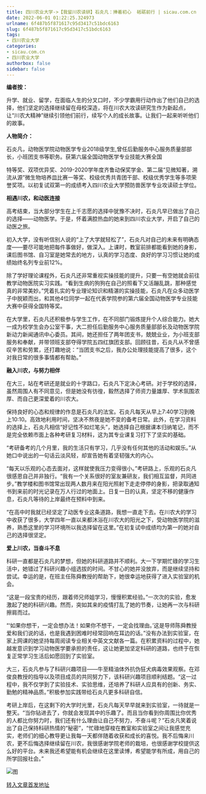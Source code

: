 ```yaml
---
title: 四川农业大学->【我留川农读研】石炎凡：捧着初心  砥砺前行 | sicau.com.cn
date: 2022-06-01 01:22:25.324973
urlname: 6f487b5f871617c95d3417c51bdc6163
slug: 6f487b5f871617c95d3417c51bdc6163
tags: 
- 四川农业大学
categories:
- sicau.com.cn
- 四川农业大学
authorbox: false
sidebar: false
---
```

**编者按：**

升学、就业、留学，在面临人生的分叉口时，不少学霸用行动作出了他们自己的选择，他们坚定的选择继续留在母校深造，将在川农大攻读研究生作为新起点，让“川农大精神”继续引领他们前行，续写个人的成长故事。让我们一起来听听他们的故事。

**人物简介：**

石炎凡，动物医学院动物医学专业2018级学生,曾任后勤服务中心服务质量部部长，小班团支书等职务。获第六届全国动物医学专业技能大赛全国
<!--more-->
特等奖、双项优异奖、2019-2020学年度齐鲁动保奖学金、第二届“见微知著，溯流从源”微生物培养皿比赛一等奖、校级优秀共青团干部、校级优秀学生等多项荣誉奖项。以初复试双第一的成绩考入四川农业大学预防兽医学专业攻读硕士学位。  

**相遇川农，和动医连接**

高考结束，当大部分学生在上千志愿的选择中犹豫不决时，石炎凡早已做出了自己的选择——动物医学。于是，怀着满腔热血的她来到四川农业大学，开启了自己的动医之旅。

初入大学，没有听信别人说的“上了大学就轻松了”，石炎凡对自己的未来有明确态度——要尽可能地把每件事做好，做深入。上课时，教室前排都能看到她的身影，课后图书馆、自习室是她常去的地方，认真的学习态度、良好的学习习惯让她的成绩始终名列专业前12%。

除了学好理论课程外，石炎凡还非常重视实操技能的提升，只要一有空她就会前往教学动物医院实习实践。“看到生病的狗狗在自己的照看下又活蹦乱跳，那种感觉真的非常美妙。”凭着扎实的专业理论知识和精湛的实操技能，石炎凡在众多动医学子中脱颖而出，和其他4位同学一起在代表学院参的第六届全国动物医学专业技能大赛中获得全国特等奖。

在大学里，石炎凡还积极参与学生工作，在不同部门锻炼提升个人综合能力。她大一成为校学生会办公室干事，大二担任后勤服务中心服务质量部部长及动物医学院新动力新闻通讯中心委员。其间，她还担任了两年团支书，兢兢业业，为小班支部服务和奉献，并带领班支部夺得学院五四红旗团支部。回顾往昔，石炎凡从不曾感叹辛苦和劳累，还打趣地说：“当团支书之后，我办公处理技能提高了很多，这个对我日常的很多事情都有帮助。”

**融入川农，与努力相伴**

在大三，站在考研还是就业的十字路口，石炎凡下定决心考研。对于学校的选择，虽然周围人有不同意见，但是她没有彷徨，毅然选择了师资力量雄厚、学术氛围浓厚、而自己更深爱着的川农大。

保持良好的心态和规律的作息是石炎凡的法宝。石炎凡每天从早上7:40学习到晚上10:10。高效地利用时间，坚决不熬夜是她不变的备考日常。此外，在学习资料的选择上，石炎凡相信“好记性不如烂笔头”，她选择自己根据课本归纳笔记，而不是完全依赖市面上各种考研复习材料，这为其专业课复习打下了坚实的基础。

“考研备考的几个月里，我的生活只有学习，几乎没有任何其他的活动和娱乐。”从她口中说出的一句话云淡风轻，却宣告她有着坚韧强大的内心。

“每天以乐观的心态去面对，这样就使我压力变得很小。”考研路上，乐观的石炎凡很感恩自己并非独行。“我有一个关系很好的室友兼研友，我们相互监督，共同进步。”教学楼和图书馆常出现两人数月来在阳光照射下走走停停的身影，把录取通知书到来前的时光记录在万人行过的地面上。日复一日的认真，坚定不移的健康作息，石炎凡等待的上岸最终在预料中到来。

“在高中时我就已经坚定了动医专业这条道路，我想一直走下去。在川农大的学习中收获了很多，大学四年一直以来都沐浴在川农大的阳光之下，受动物医学院的滋养，熟悉这里的学习环境所以我选择留在这里。”在初复试中成绩均为第一的她对自己的选择很坚定。

**爱上川农，当奋斗不息**

科研一直都是石炎凡的梦想，但她的科研道路并不顺利。大一下学期忙碌的学习生活中，她错过了科研兴趣小组选拔的时间。不甘心的她并没放弃，而是继续坚持和尝试。幸运的是，在班主任陈舜教授的帮助下，她很幸运地获得了进入实验室的机会。

“这是一段宝贵的经历，跟着师兄师姐学习，慢慢积累经验。”一次次的实验，愈发激起了她的科研兴趣。然而，突如其来的疫情打乱了她的节奏，让她再一次与科研擦肩而过。

“‘如果你想干，一定会想办法！如果你不想干，一定会找理由。’这是导师陈舜教授爱和我们说的话，也是我遇到困难时经常回响在耳边的话。”没有办法到实验室，在家上网课的她坚持每周阅读专业相关中英文文献各一篇。在积累资料的过程中，她越发意识到学习动物医学要承担的责任，这让她更加坚定科研的道路，也终于在恢复正常学习生活后如愿回到了实验室。

大三，石炎凡参与了科研兴趣项目——牛至精油体外抗伪狂犬病毒效果观察。在邓俊良教授的指导以及项目成员的共同努力下，该科研兴趣项目顺利结题。“这一过程中，我不仅学到了实验技术、实验思维，还培养了科研人应具有的创新、务实、勤勉的精神品质。”积极参加实践带给石炎凡更多科研自信。

考研上岸后，在这剩下的大学时光里，石炎凡每天早早就来到实验室，一待就是一整天。“当你钻进去了，你就会发现其中的乐趣了。而且当你看到你周围比你优秀的人都比你努力时，我们还有什么理由让自己不努力，不奋斗呢？”石炎凡笑着说出了自己保持科研热情的“秘密”，“忙碌地穿梭在教室和实验室之间让我感觉充实，老师们的细心教导更让我每一天都伴随着收获和成长的喜悦。我不后悔来川农，更不后悔选择继续留在川农，我很感谢学院老师的栽培，也很感谢学校提供这么好的平台。未来我还希望能有机会继续在这里读博，希望能学有所成，用自己的所学回报社会。”

![图](https://news.sicau.edu.cn/__local/6/D0/C3/09BC73730E80486EE669AAC90A5_79AB3A28_1AF9D.jpg)

[转入文章首发地址](https://news.sicau.edu.cn/info/1078/68070.htm)